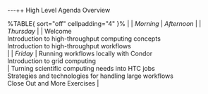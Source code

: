 ---++ High Level Agenda Overview

%TABLE{ sort="off" cellpadding="4" }%
| |  *Morning*  |  *Afternoon*  |
|  *Thursday*  | | Welcome<br/> Introduction to high-throughput computing concepts<br/> Introduction to high-throughput workflows<br/> |
|  *Friday*  | Running workflows locally with Condor </br>Introduction to grid computing </br> | Turning scientific computing needs into HTC jobs <br/>Strategies and technologies for handling large workflows<br/> Close Out and More Exercises |
